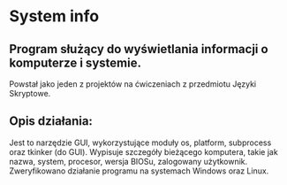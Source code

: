 # System info
## Program służący do wyświetlania informacji o komputerze i systemie.
Powstał jako jeden z projektów na ćwiczeniach z przedmiotu Języki Skryptowe.

## Opis działania:
Jest to narzędzie GUI, wykorzystujące moduły os, platform, subprocess oraz tkinker (do GUI). Wypisuje szczegóły bieżącego komputera, takie jak nazwa, system, procesor, wersja BIOSu, zalogowany użytkownik. \
Zweryfikowano działanie programu na systemach Windows oraz Linux.